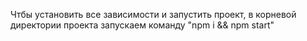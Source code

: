 Чтбы установить все зависимости и запустить проект, в корневой директории проекта запускаем команду "npm i && npm start"
